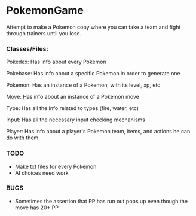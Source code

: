 # PokemonGame

Attempt to make a Pokemon copy where you can take a team and fight through trainers until you lose.

### Classes/Files:

Pokedex: Has info about every Pokemon

Pokebase: Has info about a specific Pokemon in order to generate one

Pokemon: Has an instance of a Pokemon, with its level, xp, etc

Move: Has info about an instance of a Pokemon move

Type: Has all the info related to types (fire, water, etc)

Input: Has all the necessary input checking mechanisms

Player: Has info about a player's Pokemon team, items, and actions he can do with them


### TODO

+ Make txt files for every Pokemon  
+ AI choices need work

### BUGS

+ Sometimes the assertion that PP has run out pops up even though the move has 20+ PP

